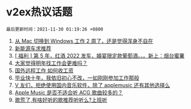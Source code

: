 # v2ex热议话题

`最后更新时间：2021-11-30 01:19:26 +0800`

1. [从 Mac 切换到 Windows 工作 2 周了，还是觉得浑身不自在](https://www.v2ex.com/t/818671)
1. [新能源车求推荐](https://www.v2ex.com/t/818730)
1. [[ 福利 ] 第 5 年，红酒 2022 发车，婚宴限定款葡萄酒。。。新上：烟台蜜薯](https://www.v2ex.com/t/818723)
1. [大家觉得明年找工作会更难吗？](https://www.v2ex.com/t/818663)
1. [国外远程工作 如何收工资](https://www.v2ex.com/t/818621)
1. [毕业快十年，我依旧初心不改，一如刚刚参加工作那般](https://www.v2ex.com/t/818629)
1. [V 友们，拒绝使用国内音乐软件，除了 applemusic 还有其他选择么](https://www.v2ex.com/t/818729)
1. [Apple Music 是否不适合听 ACG 歌曲较多的？](https://www.v2ex.com/t/818636)
1. [歌荒了,有啥好听的歌推荐听听么?上班听](https://www.v2ex.com/t/818746)

